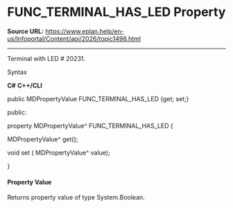 # FUNC_TERMINAL_HAS_LED Property

**Source URL:** https://www.eplan.help/en-us/Infoportal/Content/api/2026/topic1498.html

---

Terminal with LED # 20231.

Syntax

**C#**
**C++/CLI**


public MDPropertyValue FUNC_TERMINAL_HAS_LED {get; set;}

public:

property MDPropertyValue^ FUNC_TERMINAL_HAS_LED {

   MDPropertyValue^ get();

   void set (    MDPropertyValue^ value);

}


#### Property Value

Returns property value of type System.Boolean.
